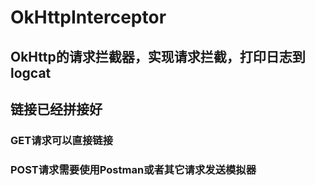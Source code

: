 # OkHttpInterceptor

## OkHttp的请求拦截器，实现请求拦截，打印日志到logcat
## 链接已经拼接好
### GET请求可以直接链接
### POST请求需要使用Postman或者其它请求发送模拟器
